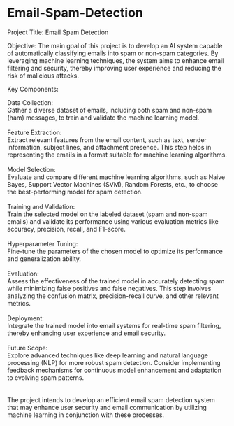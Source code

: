 # Email-Spam-Detection

Project Title: Email Spam Detection

Objective:
The main goal of this project is to develop an AI system capable of automatically classifying emails into spam or non-spam categories. By leveraging machine learning techniques, the system aims to enhance email filtering and security, thereby improving user experience and reducing the risk of malicious attacks.

Key Components:

Data Collection:<br>
Gather a diverse dataset of emails, including both spam and non-spam (ham) messages, to train and validate the machine learning model.<br><br>
Feature Extraction:<br>
Extract relevant features from the email content, such as text, sender information, subject lines, and attachment presence. This step helps in representing the emails in a format suitable for machine learning algorithms.<br><br>
Model Selection:<br>
Evaluate and compare different machine learning algorithms, such as Naive Bayes, Support Vector Machines (SVM), Random Forests, etc., to choose the best-performing model for spam detection.<br><br>
Training and Validation:<br>
Train the selected model on the labeled dataset (spam and non-spam emails) and validate its performance using various evaluation metrics like accuracy, precision, recall, and F1-score.<br><br>
Hyperparameter Tuning:<br>
Fine-tune the parameters of the chosen model to optimize its performance and generalization ability.<br><br>
Evaluation:<br>
Assess the effectiveness of the trained model in accurately detecting spam while minimizing false positives and false negatives. This step involves analyzing the confusion matrix, precision-recall curve, and other relevant metrics.<br><br>
Deployment:<br>
Integrate the trained model into email systems for real-time spam filtering, thereby enhancing user experience and email security.<br><br>
Future Scope:<br>
Explore advanced techniques like deep learning and natural language processing (NLP) for more robust spam detection. Consider implementing feedback mechanisms for continuous model enhancement and adaptation to evolving spam patterns.
<br><br><br>
The project intends to develop an efficient email spam detection system that may enhance user security and email communication by utilizing machine learning in conjunction with these processes.

